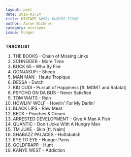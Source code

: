 ```yaml
---
layout: post 
date: 2016-01-24
title: MIXTAPE &#58; HUNGER ISSUE
author: Aaron Bickner
category: mixtapes
issue: hunger
---
```

**TRACKLIST**    
1. THE BOOKS - Chain of Missing Links  
2. SCHNEIDER - More Time  
3. BUCK 65 - Who By Fire  
4. GONJASUFI - Sheep  
5. MAN MAN - Haute Tropique  
6. DESSA - Dutch  
7. KID CUDI - Pursuit of Happiness [ft. MGMT and Ratatat]  
8. PSYCHO ON DA BUS - Never Satisfied  
9. TOM WAITS - Rain  
10. HOWLIN' WOLF - Howlin' For My Darlin'  
11. BLACK LIPS - Raw Meat   
12. BECK - Peaches & Cream   
13. ARRESTED DEVELOPMENT - Give A Man A Fish  
14. QUANTIC - Don't Joke With A Hungry Man   
15. TM JUKE - Skin [ft. Naim]  
16. SHABAZZ PALACES - Hottabatch    
17. EYE TO EYE - Hunger Pains  
18. GOLDFRAPP - Hunt  
19. KANYE WEST - Addiction  